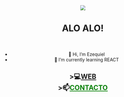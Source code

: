 <center><div>
 <img src="https://fktpolice.github.io/images/alex.png">
 
<header><h1>ALO ALO!</h1></header>


 - 👋 Hi, I’m Ezequiel
- 🌱 I’m currently learning REACT

 
 
 

<div text-align=center>
 <nav> <h2>>💻<a align=left href="http://drekert.com">WEB</a> <br> >📫<a align=left href="mailto:ezequielmatiasb@hotmail.com" style="color:green">CONTACTO</a>
  </h2></div>
 </div>
 </center>
